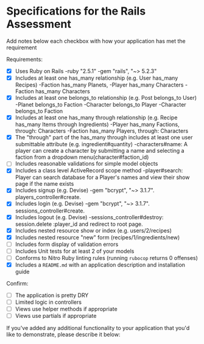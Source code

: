 # Specifications for the Rails Assessment

Add notes below each checkbox with how your application has met the requirement

Requirements:
- [x] Uses Ruby on Rails
    -ruby "2.5.1"
    -gem "rails", "~> 5.2.3"
- [x] Includes at least one has_many relationship (e.g. User has_many Recipes)
    -Faction has_many Planets,
    -Player has_many Characters
    -Faction has_many Characters
- [x] Includes at least one belongs_to relationship (e.g. Post belongs_to User)
    -Planet belongs_to Faction
    -Character belongs_to Player
    -Character belongs_to Faction
- [x] Includes at least one has_many through relationship (e.g. Recipe has_many Items through Ingredients)
    -Player has_many Factions, through: Characters
    -Faction has_many Players, through: Characters
- [x] The "through" part of the has_many through includes at least one user submittable attribute (e.g. ingredient#quantity)
    -characters#name: A player can create a character by submitting a name and selecting a faction from a dropdown menu(character#faction_id)
- [ ] Includes reasonable validations for simple model objects
- [x] Includes a class level ActiveRecord scope method
    -player#search: Player can search database for a Player's names and view their show page if the name exists
- [x] Includes signup (e.g. Devise)
    -gem "bcrypt", "~> 3.1.7". players_controller#create.
- [x] Includes login (e.g. Devise)
    -gem "bcrypt", "~> 3.1.7". sessions_controller#create.
- [x] Includes logout (e.g. Devise)
    -sessions_controller#destroy: session.delete :player_id and redirect to root page.
- [x] Includes nested resource show or index (e.g. users/2/recipes)
- [x] Includes nested resource "new" form (recipes/1/ingredients/new)
- [ ] Includes form display of validation errors
- [ ] Includes Unit tests for at least 2 of your models
- [ ] Conforms to Nitro Ruby linting rules (running `rubocop` returns 0 offenses)
- [x] Includes a `README.md` with an application description and installation guide

Confirm:
- [ ] The application is pretty DRY
- [ ] Limited logic in controllers
- [ ] Views use helper methods if appropriate
- [ ] Views use partials if appropriate

If you've added any additional functionality to your application that you'd like to demonstrate, please describe it below:
